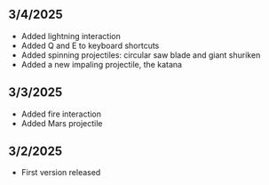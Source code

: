 ## 3/4/2025

- Added lightning interaction
- Added Q and E to keyboard shortcuts
- Added spinning projectiles: circular saw blade and giant shuriken
- Added a new impaling projectile, the katana

## 3/3/2025

- Added fire interaction
- Added Mars projectile

## 3/2/2025

- First version released
